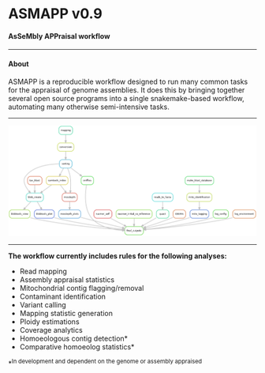 # ASMAPP v0.9
#### AsSeMbly APPraisal workflow

_________________________________________________


#### About
ASMAPP is a reproducible workflow designed to run many common tasks for the appraisal of genome assemblies. It does this by bringing together several open source programs into a single snakemake-based workflow, automating many otherwise semi-intensive tasks.

_________________________________________________

![Rule graph of workflow](images/rulegraph.png)

_________________________________________________

__The workflow currently includes rules for the following analyses:__  
- Read mapping  
- Assembly appraisal statistics  
- Mitochondrial contig flagging/removal  
- Contaminant identification  
- Variant calling  
- Mapping statistic generation  
- Ploidy estimations  
- Coverage analytics  
- Homoeologous contig detection\*  
- Comparative homoeolog statistics\*

*<sup>In development and dependent on the genome or assembly appraised</sup>